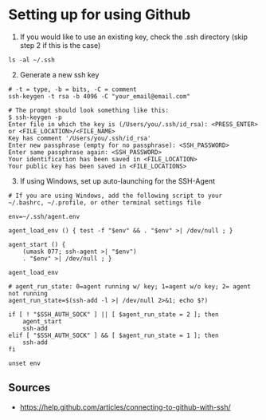 # Setting up for using Github

1. If you would like to use an existing key, check the .ssh directory (skip step 2 if this is the case)

```
ls -al ~/.ssh
```

2. Generate a new ssh key

```
# -t = type, -b = bits, -C = comment
ssh-keygen -t rsa -b 4096 -C "your_email@email.com"
```

```
# The prompt should look something like this:
$ ssh-keygen -p
Enter file in which the key is (/Users/you/.ssh/id_rsa): <PRESS_ENTER> or <FILE_LOCATION>/<FILE_NAME>
Key has comment '/Users/you/.ssh/id_rsa'
Enter new passphrase (empty for no passphrase): <SSH_PASSWORD>
Enter same passphrase again: <SSH_PASSWORD>
Your identification has been saved in <FILE_LOCATION>
Your public key has been saved in <FILE_LOCATIONS>
```

3. If using Windows, set up auto-launching for the SSH-Agent

```
# If you are using Windows, add the following script to your ~/.bashrc, ~/.profile, or other terminal settings file

env=~/.ssh/agent.env

agent_load_env () { test -f "$env" && . "$env" >| /dev/null ; }

agent_start () {
    (umask 077; ssh-agent >| "$env")
    . "$env" >| /dev/null ; }

agent_load_env

# agent_run_state: 0=agent running w/ key; 1=agent w/o key; 2= agent not running
agent_run_state=$(ssh-add -l >| /dev/null 2>&1; echo $?)

if [ ! "$SSH_AUTH_SOCK" ] || [ $agent_run_state = 2 ]; then
    agent_start
    ssh-add
elif [ "$SSH_AUTH_SOCK" ] && [ $agent_run_state = 1 ]; then
    ssh-add
fi

unset env
```

## Sources

- https://help.github.com/articles/connecting-to-github-with-ssh/